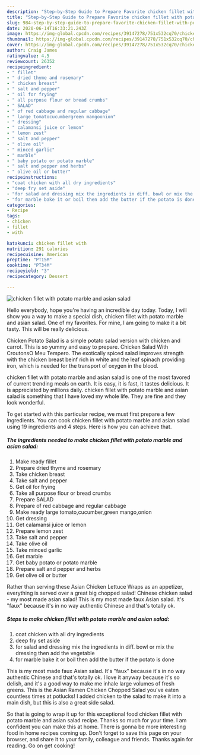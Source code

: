 ```yaml
---
description: "Step-by-Step Guide to Prepare Favorite chicken fillet with potato marble and asian salad"
title: "Step-by-Step Guide to Prepare Favorite chicken fillet with potato marble and asian salad"
slug: 984-step-by-step-guide-to-prepare-favorite-chicken-fillet-with-potato-marble-and-asian-salad
date: 2020-06-14T16:33:21.243Z
image: https://img-global.cpcdn.com/recipes/39147278/751x532cq70/chicken-fillet-with-potato-marble-and-asian-salad-recipe-main-photo.jpg
thumbnail: https://img-global.cpcdn.com/recipes/39147278/751x532cq70/chicken-fillet-with-potato-marble-and-asian-salad-recipe-main-photo.jpg
cover: https://img-global.cpcdn.com/recipes/39147278/751x532cq70/chicken-fillet-with-potato-marble-and-asian-salad-recipe-main-photo.jpg
author: Craig James
ratingvalue: 4.5
reviewcount: 26352
recipeingredient:
- " fillet"
- " dried thyme and rosemary"
- " chicken breast"
- " salt and pepper"
- " oil for frying"
- " all purpose flour or bread crumbs"
- " SALAD"
- " of red cabbage and regular cabbage"
- " large tomatocucumbergreen mangoonion"
- " dressing"
- " calamansi juice or lemon"
- " lemon zest"
- " salt and pepper"
- " olive oil"
- " minced garlic"
- " marble"
- " baby potato or potato marble"
- " salt and pepper and herbs"
- " olive oil or butter"
recipeinstructions:
- "coat chicken with all dry ingredients"
- "deep fry set aside"
- "for salad and dressing mix the ingredients in diff. bowl or mix the dressing then add the vegetable"
- "for marble bake it or boil then add the butter if the potato is done"
categories:
- Recipe
tags:
- chicken
- fillet
- with

katakunci: chicken fillet with 
nutrition: 291 calories
recipecuisine: American
preptime: "PT15M"
cooktime: "PT34M"
recipeyield: "3"
recipecategory: Dessert

---
```



![chicken fillet with potato marble and asian salad](https://img-global.cpcdn.com/recipes/39147278/751x532cq70/chicken-fillet-with-potato-marble-and-asian-salad-recipe-main-photo.jpg)

Hello everybody, hope you're having an incredible day today. Today, I will show you a way to make a special dish, chicken fillet with potato marble and asian salad. One of my favorites. For mine, I am going to make it a bit tasty. This will be really delicious.

Chicken Potato Salad is a simple potato salad version with chicken and carrot. This is so yummy and easy to prepare. Chicken Salad With CroutonsO Meu Tempero. The exotically spiced salad improves strength with the chicken breast beinf rich in white and the leaf spinach providing iron, which is needed for the transport of oxygen in the blood.

chicken fillet with potato marble and asian salad is one of the most favored of current trending meals on earth. It is easy, it is fast, it tastes delicious. It is appreciated by millions daily. chicken fillet with potato marble and asian salad is something that I have loved my whole life. They are fine and they look wonderful.


To get started with this particular recipe, we must first prepare a few ingredients. You can cook chicken fillet with potato marble and asian salad using 19 ingredients and 4 steps. Here is how you can achieve that.

<!--inarticleads1-->

##### The ingredients needed to make chicken fillet with potato marble and asian salad:

1. Make ready  fillet
1. Prepare  dried thyme and rosemary
1. Take  chicken breast
1. Take  salt and pepper
1. Get  oil for frying
1. Take  all purpose flour or bread crumbs
1. Prepare  SALAD
1. Prepare  of red cabbage and regular cabbage
1. Make ready  large tomato,cucumber,green mango,onion
1. Get  dressing
1. Get  calamansi juice or lemon
1. Prepare  lemon zest
1. Take  salt and pepper
1. Take  olive oil
1. Take  minced garlic
1. Get  marble
1. Get  baby potato or potato marble
1. Prepare  salt and pepper and herbs
1. Get  olive oil or butter


Rather than serving these Asian Chicken Lettuce Wraps as an appetizer, everything is served over a great big chopped salad! Chinese chicken salad - my most made asian salad! This is my most made faux Asian salad. It&#39;s &#34;faux&#34; because it&#39;s in no way authentic Chinese and that&#39;s totally ok. 

<!--inarticleads2-->

##### Steps to make chicken fillet with potato marble and asian salad:

1. coat chicken with all dry ingredients
1. deep fry set aside
1. for salad and dressing mix the ingredients in diff. bowl or mix the dressing then add the vegetable
1. for marble bake it or boil then add the butter if the potato is done


This is my most made faux Asian salad. It&#39;s &#34;faux&#34; because it&#39;s in no way authentic Chinese and that&#39;s totally ok. I love it anyway because it&#39;s so delish, and it&#39;s a good way to make me inhale large volumes of fresh greens. This is the Asian Ramen Chicken Chopped Salad you&#39;ve eaten countless times at potlucks! I added chicken to the salad to make it into a main dish, but this is also a great side salad. 

So that is going to wrap it up for this exceptional food chicken fillet with potato marble and asian salad recipe. Thanks so much for your time. I am confident you can make this at home. There is gonna be more interesting food in home recipes coming up. Don't forget to save this page on your browser, and share it to your family, colleague and friends. Thanks again for reading. Go on get cooking!
